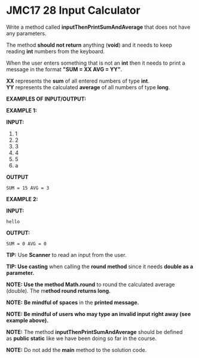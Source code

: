 # JMC17 28 Input Calculator

Write a method called **inputThenPrintSumAndAverage** that does not have any parameters.

The method **should not return** anything (**void**) and it needs to keep reading **int** numbers from the keyboard.

When the user enters something that is not an **int** then it needs to print a message in the format **"SUM = XX AVG = YY"**.  

**XX** represents the **sum** of all entered numbers of type **int**.  
**YY** represents the calculated **average** of all numbers of type **long**.


**EXAMPLES OF INPUT/OUTPUT:**

**EXAMPLE 1:**

**INPUT:**

1. 1
2. 2
3. 3
4. 4
5. 5
6. a

**OUTPUT**

`SUM = 15 AVG = 3`


**EXAMPLE 2:**

**INPUT:**

`hello`

**OUTPUT:**

`SUM = 0 AVG = 0`


**TIP:** Use **Scanner** to read an input from the user.

**TIP: Use casting** when calling the **round method** since it needs **double as a parameter.**

**NOTE: Use the method Math.round** to round the calculated average (double). The m**ethod round returns long.**

**NOTE:** **Be mindful of** **spaces** in the **printed message.**

**NOTE: Be mindful of users who may type an invalid input right away (see example above).**

**NOTE:** The method **inputThenPrintSumAndAverage** should be defined as **public static** like we have been doing so far in the course.

**NOTE:** Do not add the **main** method to the solution code.
